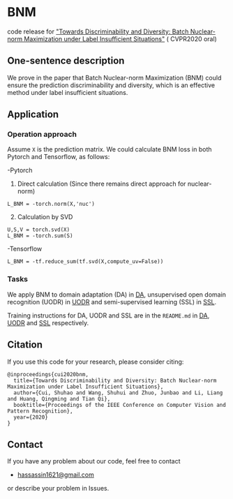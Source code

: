 # BNM
code release for ["Towards Discriminability and Diversity: Batch Nuclear-norm Maximization under Label Insufficient Situations"]() ( CVPR2020 oral)

## One-sentence description
We prove in the paper that Batch Nuclear-norm Maximization (BNM) could ensure the prediction discriminability and diversity, which is an effective method under label insufficient situations.

## Application

### Operation approach

Assume `X` is the prediction matrix. We could calculate BNM loss in both Pytorch and Tensorflow, as follows:
 
-Pytorch

1. Direct calculation (Since there remains direct approach for nuclear-norm)
```
L_BNM = -torch.norm(X,'nuc')
```
2. Calculation by SVD
```
U,S,V = torch.svd(X)
L_BNM = -torch.sum(S)
```
-Tensorflow
```
L_BNM = -tf.reduce_sum(tf.svd(X,compute_uv=False))
```

### Tasks
We apply BNM to domain adaptation (DA) in [DA](DA), unsupervised open domain recognition (UODR) in [UODR](UODR) and semi-supervised learning (SSL) in [SSL](SSL).

Training instructions for DA, UODR and SSL are in the `README.md` in [DA](DA), [UODR](UODR) and [SSL](SSL) respectively.

## Citation
If you use this code for your research, please consider citing:
```
@inproceedings{cui2020bnm,
  title={Towards Discriminability and Diversity: Batch Nuclear-norm Maximization under Label Insufficient Situations},
  author={Cui, Shuhao and Wang, Shuhui and Zhuo, Junbao and Li, Liang and Huang, Qingming and Tian Qi},
  booktitle={Proceedings of the IEEE Conference on Computer Vision and Pattern Recognition},
  year={2020}
}
```

## Contact
If you have any problem about our code, feel free to contact
- hassassin1621@gmail.com

or describe your problem in Issues.
